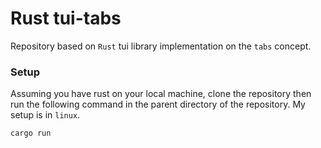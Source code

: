 # Rust tui-tabs

Repository based on `Rust` tui library implementation on the `tabs` concept.

### Setup

Assuming you have rust on your local machine, clone the repository then run the following command
in the parent directory of the repository. My setup is in `linux`.

```bash
cargo run
```
